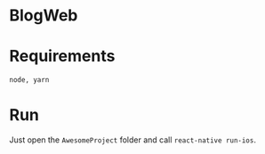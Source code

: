 # BlogWeb

# Requirements

`node, yarn`

# Run

Just open the `AwesomeProject` folder and call `react-native run-ios`.

